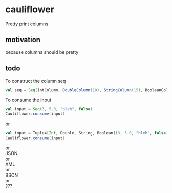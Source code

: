 # cauliflower
Pretty print columns

## motivation
because columns should be pretty

## todo
To construct the column seq  
```scala
val seq = Seq(IntColumn, DoubleColumn(10), StringColumn(15), BooleanColumn)
```

To consume the input  
```scala
val input = Seq(3, 5.0, "bleh", false)
Cauliflower.consume(input)
```
or
```scala
val input = Tuple4[Int, Double, String, Boolean](3, 5.0, "bleh", false)
Cauliflower.consume(input)
```
or  
JSON  
or  
XML  
or  
BSON  
or  
???